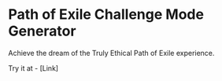 Path of Exile Challenge Mode Generator
====

Achieve the dream of the Truly Ethical Path of Exile experience.

Try it at - [Link]

